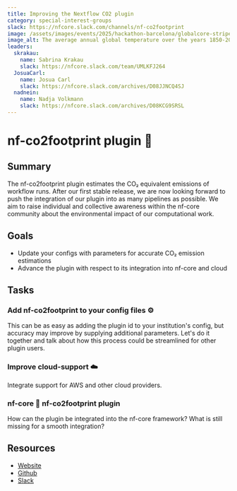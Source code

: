 ```yaml
---
title: Improving the Nextflow CO2 plugin
category: special-interest-groups
slack: https://nfcore.slack.com/channels/nf-co2footprint
image: /assets/images/events/2025/hackathon-barcelona/globalcore-stripes.png
image_alt: The average annual global temperature over the years 1850-2017, known as the 'warming stripes' figure from the [climate lab book](https://www.climate-lab-book.ac.uk/2018/warming-stripes/) website
leaders:
  skrakau:
    name: Sabrina Krakau
    slack: https://nfcore.slack.com/team/UMLKFJ264
  JosuaCarl:
    name: Josua Carl
    slack: https://nfcore.slack.com/archives/D08JJNCQ4SJ
  nadnein:
    name: Nadja Volkmann
    slack: https://nfcore.slack.com/archives/D08KCG9SRSL
---
```


# nf-co2footprint plugin 🌱

## Summary

The nf-co2footprint plugin estimates the CO₂ equivalent emissions of workflow runs. After our first stable release, we are now looking forward to push the integration of our plugin into as many pipelines as possible. We aim to raise individual and collective awareness within the nf-core community about the environmental impact of our computational work.


## Goals
- Update your configs with parameters for accurate CO₂ emission estimations
- Advance the plugin with respect to its integration into nf-core and cloud

## Tasks
### Add nf-co2footprint to your config files ⚙️
This can be as easy as adding the plugin id to your institution's config, but accuracy may improve by supplying additional parameters. Let's do it together and talk about how this process could be streamlined for other plugin users.

### Improve cloud-support ☁️
Integrate support for AWS and other cloud providers.

### nf-core 🤝 nf-co2footprint plugin
How can the plugin be integrated into the nf-core framework? What is still missing for a smooth integration?


## Resources

- [Website](https://nextflow-io.github.io/nf-co2footprint/)
- [Github](https://github.com/nextflow-io/nf-co2footprint)
- [Slack](https://nfcore.slack.com/channels/nf-co2footprint)